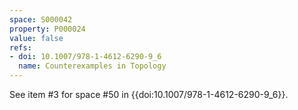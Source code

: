 ```yaml
---
space: S000042
property: P000024
value: false
refs:
- doi: 10.1007/978-1-4612-6290-9_6
  name: Counterexamples in Topology
---
```


See item #3 for space #50 in {{doi:10.1007/978-1-4612-6290-9_6}}.
